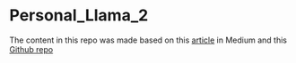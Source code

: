 # Personal_Llama_2

The content in this repo was made based on this [article](https://medium.com/towards-data-science/running-llama-2-on-cpu-inference-for-document-q-a-3d636037a3d8) in Medium and this [Github repo](https://github.com/kennethleungty/Llama-2-Open-Source-LLM-CPU-Inference)
